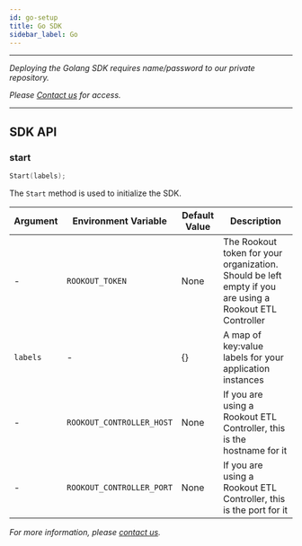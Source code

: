 ```yaml
---
id: go-setup
title: Go SDK
sidebar_label: Go
---
```


---

*Deploying the Golang SDK requires name/password to our private repository.*

*Please [Contact us](https://www.rookout.com/company/contact) for access.*

---

## SDK API

### start

```go
Start(labels);
```

The `Start` method is used to initialize the SDK.

| Argument | Environment Variable | Default Value | Description |
| --- | --- | --- | --- |
| - | `ROOKOUT_TOKEN` | None | The Rookout token for your organization. Should be left empty if you are using a Rookout ETL Controller |
| `labels` | - | {} | A map of key:value labels for your application instances |
| - | `ROOKOUT_CONTROLLER_HOST` | None | If you are using a Rookout ETL Controller, this is the hostname for it |
| - | `ROOKOUT_CONTROLLER_PORT` | None | If you are using a Rookout ETL Controller, this is the port for it |

*For more information, please [contact us](https://rookout.com/contact).*
